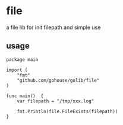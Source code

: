 # file
a file lib for init filepath and simple use

## usage
```shell script
package main

import (
	"fmt"
	"github.com/gohouse/golib/file"
)

func main()  {
	var filepath = "/tmp/xxx.log"

	fmt.Println(file.FileExists(filepath))
}
```